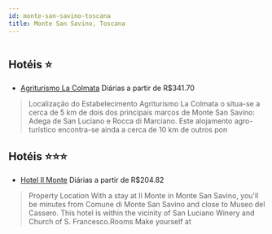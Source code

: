 ```yaml
---
id: monte-san-savino-toscana
title: Monte San Savino, Toscana
---
```


<center><img src="https://i.travelapi.com/hotels/22000000/21860000/21852200/21852136/0fef1e79_b.jpg" alt="" /></center>


## Hotéis ⭐️

-    [Agriturismo La Colmata](https://www.hurb.com/aud/https://www.hurb.com/hoteis/monte-san-savino/agriturismo-la-colmata-JNP-JP251308?cmp=18055) Diárias a partir de R$341.70
   > Localização do Estabelecimento Agriturismo La Colmata  o situa-se a cerca de 5 km de dois dos principais marcos de Monte San Savino: Adega de San Luciano e Rocca di Marciano.  Este alojamento agro-turístico encontra-se ainda a cerca de 10 km de outros pon

## Hotéis ⭐️⭐️⭐️

-    [Hotel Il Monte](https://www.hurb.com/aud/https://www.hurb.com/hoteis/monte-san-savino/hotel-il-monte-JNP-JP945597?cmp=18055) Diárias a partir de R$204.82
   > Property Location With a stay at Il Monte in Monte San Savino, you&apos;ll be minutes from Comune di Monte San Savino and close to Museo del Cassero. This hotel is within the vicinity of San Luciano Winery and Church of S. Francesco.Rooms Make yourself at
